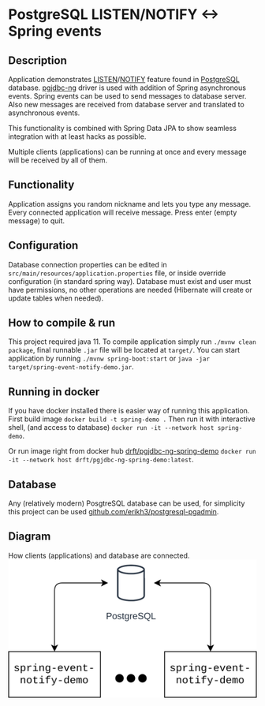 # PostgreSQL LISTEN/NOTIFY <-> Spring events

## Description
Application demonstrates [LISTEN](https://www.postgresql.org/docs/9.1/sql-listen.html)/[NOTIFY](https://www.postgresql.org/docs/9.1/sql-notify.html) feature found
in [PostgreSQL](https://www.postgresql.org/) database. [pgjdbc-ng](https://impossibl.github.io/pgjdbc-ng/) driver is used with
addition of Spring asynchronous events. Spring events
can be used to send messages to database server. Also
new messages are received from database server and
translated to asynchronous events.

This functionality is combined with Spring Data JPA
to show seamless integration with at least hacks as
possible.

Multiple clients (applications) can be running at once
and every message will be received by all of them.

## Functionality
Application assigns you random nickname and lets you
type any message. Every connected application will
receive message. Press enter (empty message) to quit.

## Configuration
Database connection properties can be edited in
`src/main/resources/application.properties` file,
or inside override configuration (in standard spring way).
Database must exist and user must have permissions, no other
operations are needed (Hibernate will create or update tables
when needed).

## How to compile & run
This project required java 11.
To compile application simply run `./mvnw clean package`,
final runnable `.jar` file will be located at `target/`.
You can start application by running `./mvnw spring-boot:start`
or `java -jar target/spring-event-notify-demo.jar`.

## Running in docker
If you have docker installed there is easier way of running
this application. First build image `docker build -t spring-demo .`
Then run it with interactive shell, (and access to database)
`docker run -it --network host spring-demo`.

Or run image right from docker hub [drft/pgjdbc-ng-spring-demo](https://hub.docker.com/repository/docker/drft/pgjdbc-ng-spring-demo)
`docker run -it --network host drft/pgjdbc-ng-spring-demo:latest`.

## Database
Any (relatively modern) PosgtreSQL database can be used, for
simplicity this project can be used [github.com/erikh3/postgresql-pgadmin](https://github.com/erikh3/postgresql-pgadmin).

## Diagram
How clients (applications) and database are connected.
![component diagram](https://github.com/erikh3/pgjdbc-ng-spring-events/raw/master/images/components.png "Component diagram")
